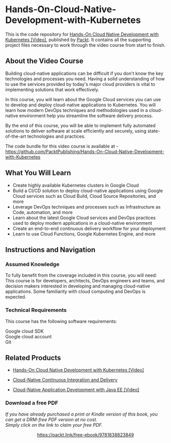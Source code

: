 # Hands-On-Cloud-Native-Development-with-Kubernetes
This is the code repository for [Hands-On Cloud Native Development with Kubernetes [Video]](https://www.packtpub.com/cloud-networking/hands-on-cloud-native-development-with-kubernetes-video), published by [Packt](https://www.packtpub.com/?utm_source=github). It contains all the supporting project files necessary to work through the video course from start to finish.
## About the Video Course
Building cloud-native applications can be difficult if you don't know the key technologies and processes you need. Having a solid understanding of how to use the services provided by today's major cloud providers is vital to implementing solutions that work effectively.

In this course, you will learn about the Google Cloud services you can use to develop and deploy cloud-native applications to Kubernetes. You will learn how modern DevOps techniques and methodologies used in a cloud-native environment help you streamline the software delivery process.

By the end of this course, you will be able to implement fully automated solutions to deliver software at scale efficiently and securely, using state-of-the-art technologies and practices.

The code bundle for this video course is available at - https://github.com/PacktPublishing/Hands-On-Cloud-Native-Development-with-Kubernetes

<H2>What You Will Learn</H2>
<DIV class=book-info-will-learn-text>
<UL>
<LI> Create highly available Kubernetes clusters in Google Cloud
<LI> Build a CI/CD solution to deploy cloud-native applications using Google Cloud services such as Cloud Build, Cloud Source Repositories, and more
<LI> Leverage DevOps techniques and processes such as Infrastructure as Code, automation, and more
<LI> Learn about the latest Google Cloud services and DevOps practices used to deploy modern applications in a cloud-native environment
<LI> Create an end-to-end continuous delivery workflow for your deployment
<LI> Learn to use Cloud Functions, Google Kubernetes Engine, and more </UL></DIV>

## Instructions and Navigation
### Assumed Knowledge
To fully benefit from the coverage included in this course, you will need:<br/>
This course is for developers, architects, DevOps engineers and teams, and decision makers interested in developing and managing cloud-native applications. Some familiarity with cloud computing and DevOps is expected.

### Technical Requirements
This course has the following software requirements:<br/>

Google cloud SDK <br/>
Google cloud account <br/>
Git <br/>


## Related Products
* [Hands-On Cloud Native Development with Kubernetes [Video]](https://www.packtpub.com/cloud-networking/hands-on-cloud-native-development-with-kubernetes-video)

* [Cloud-Native Continuous Integration and Delivery](https://www.packtpub.com/virtualization-and-cloud/cloud-native-continuous-integration-and-delivery)

* [Cloud-Native Application Development with Java EE [Video]](https://www.packtpub.com/application-development/cloud-native-application-development-java-ee-video)
### Download a free PDF

 <i>If you have already purchased a print or Kindle version of this book, you can get a DRM-free PDF version at no cost.<br>Simply click on the link to claim your free PDF.</i>
<p align="center"> <a href="https://packt.link/free-ebook/9781838823849">https://packt.link/free-ebook/9781838823849 </a> </p>